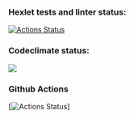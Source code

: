 ### Hexlet tests and linter status:
[![Actions Status](https://github.com/MarkDziamentsyeu/python-project-lvl1/workflows/hexlet-check/badge.svg)](https://github.com/MarkDziamentsyeu/python-project-lvl1/actions)

### Codeclimate status:
<a href="https://codeclimate.com/github/codeclimate/codeclimate/maintainability"><img src="https://api.codeclimate.com/v1/badges/a99a88d28ad37a79dbf6/maintainability" /></a>

### Github Actions
[![Actions Status](https://github.com/MarkDziamentsyeu/python-project-lvl1/tree/codertocat-path-1/.github/workflows/github-actions-demo/badge.svg)] 
